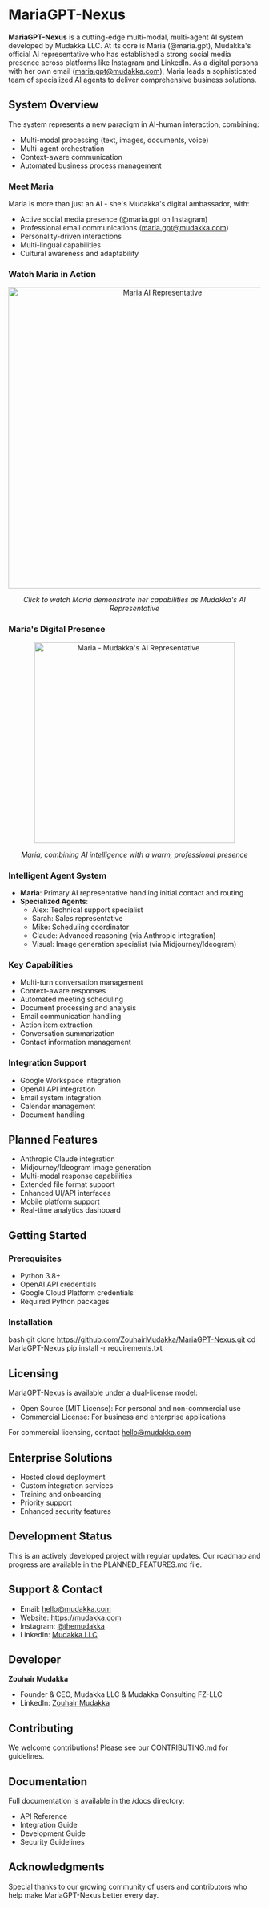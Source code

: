 # MariaGPT-Nexus

**MariaGPT-Nexus** is a cutting-edge multi-modal, multi-agent AI system developed by Mudakka LLC. At its core is Maria (@maria.gpt), Mudakka's official AI representative who has established a strong social media presence across platforms like Instagram and LinkedIn. As a digital persona with her own email (maria.gpt@mudakka.com), Maria leads a sophisticated team of specialized AI agents to deliver comprehensive business solutions.

## System Overview

The system represents a new paradigm in AI-human interaction, combining:
- Multi-modal processing (text, images, documents, voice)
- Multi-agent orchestration
- Context-aware communication
- Automated business process management

### Meet Maria
Maria is more than just an AI - she's Mudakka's digital ambassador, with:
- Active social media presence (@maria.gpt on Instagram)
- Professional email communications (maria.gpt@mudakka.com)
- Personality-driven interactions
- Multi-lingual capabilities
- Cultural awareness and adaptability

### Watch Maria in Action
<div align="center">
  <a href="https://www.youtube.com/watch?v=BG-kyYeTHCs">
    <img src="https://img.youtube.com/vi/BG-kyYeTHCs/maxresdefault.jpg" alt="Maria AI Representative" width="600"/>
  </a>
  <p><em>Click to watch Maria demonstrate her capabilities as Mudakka's AI Representative</em></p>
</div>

### Maria's Digital Presence
<div align="center">
  <img src="assets/maria-profile.jpg" alt="Maria - Mudakka's AI Representative" width="400"/>
  <p><em>Maria, combining AI intelligence with a warm, professional presence</em></p>
</div>

### Intelligent Agent System
- **Maria**: Primary AI representative handling initial contact and routing
- **Specialized Agents**:
  - Alex: Technical support specialist
  - Sarah: Sales representative
  - Mike: Scheduling coordinator
  - Claude: Advanced reasoning (via Anthropic integration)
  - Visual: Image generation specialist (via Midjourney/Ideogram)

### Key Capabilities
- Multi-turn conversation management
- Context-aware responses
- Automated meeting scheduling
- Document processing and analysis
- Email communication handling
- Action item extraction
- Conversation summarization
- Contact information management

### Integration Support
- Google Workspace integration
- OpenAI API integration
- Email system integration
- Calendar management
- Document handling

## Planned Features
- Anthropic Claude integration
- Midjourney/Ideogram image generation
- Multi-modal response capabilities
- Extended file format support
- Enhanced UI/API interfaces
- Mobile platform support
- Real-time analytics dashboard

## Getting Started

### Prerequisites
- Python 3.8+
- OpenAI API credentials
- Google Cloud Platform credentials
- Required Python packages

### Installation
bash
git clone https://github.com/ZouhairMudakka/MariaGPT-Nexus.git
cd MariaGPT-Nexus
pip install -r requirements.txt

## Licensing
MariaGPT-Nexus is available under a dual-license model:
- Open Source (MIT License): For personal and non-commercial use
- Commercial License: For business and enterprise applications

For commercial licensing, contact hello@mudakka.com

## Enterprise Solutions
- Hosted cloud deployment
- Custom integration services
- Training and onboarding
- Priority support
- Enhanced security features

## Development Status
This is an actively developed project with regular updates. Our roadmap and progress are available in the PLANNED_FEATURES.md file.

## Support & Contact
- Email: hello@mudakka.com
- Website: https://mudakka.com
- Instagram: [@themudakka](https://www.instagram.com/themudakka)
- LinkedIn: [Mudakka LLC](https://www.linkedin.com/company/mudakka/)

## Developer
**Zouhair Mudakka**
- Founder & CEO, Mudakka LLC & Mudakka Consulting FZ-LLC
- LinkedIn: [Zouhair Mudakka](https://www.linkedin.com/in/zouhair-ai/)

## Contributing
We welcome contributions! Please see our CONTRIBUTING.md for guidelines.

## Documentation
Full documentation is available in the /docs directory:
- API Reference
- Integration Guide
- Development Guide
- Security Guidelines

## Acknowledgments
Special thanks to our growing community of users and contributors who help make MariaGPT-Nexus better every day.
